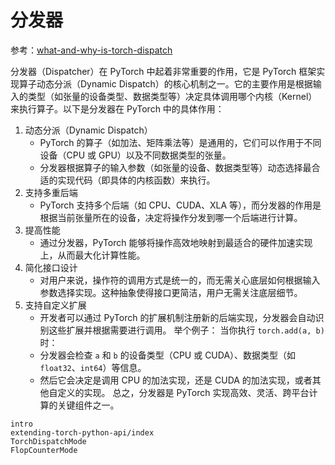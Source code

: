 # 分发器

参考：[what-and-why-is-torch-dispatch](https://dev-discuss.pytorch.org/t/what-and-why-is-torch-dispatch/557/1)

分发器（Dispatcher）在 PyTorch 中起着非常重要的作用，它是 PyTorch 框架实现算子动态分派（Dynamic Dispatch）的核心机制之一。它的主要作用是根据输入的类型（如张量的设备类型、数据类型等）决定具体调用哪个内核（Kernel）来执行算子。以下是分发器在 PyTorch 中的具体作用：
1. 动态分派（Dynamic Dispatch）
    - PyTorch 的算子（如加法、矩阵乘法等）是通用的，它们可以作用于不同设备（CPU 或 GPU）以及不同数据类型的张量。
    - 分发器根据算子的输入参数（如张量的设备、数据类型等）动态选择最合适的实现代码（即具体的内核函数）来执行。
2. 支持多重后端
    - PyTorch 支持多个后端（如 CPU、CUDA、XLA 等），而分发器的作用是根据当前张量所在的设备，决定将操作分发到哪一个后端进行计算。
3. 提高性能
    - 通过分发器，PyTorch 能够将操作高效地映射到最适合的硬件加速实现上，从而最大化计算性能。
4. 简化接口设计
    - 对用户来说，操作符的调用方式是统一的，而无需关心底层如何根据输入参数选择实现。这种抽象使得接口更简洁，用户无需关注底层细节。
5. 支持自定义扩展
    - 开发者可以通过 PyTorch 的扩展机制注册新的后端实现，分发器会自动识别这些扩展并根据需要进行调用。
举个例子：
当你执行 `torch.add(a, b)` 时：
    - 分发器会检查 `a` 和 `b` 的设备类型（CPU 或 CUDA）、数据类型（如 `float32`、`int64`）等信息。
    - 然后它会决定是调用 CPU 的加法实现，还是 CUDA 的加法实现，或者其他自定义的实现。
总之，分发器是 PyTorch 实现高效、灵活、跨平台计算的关键组件之一。

```{toctree}
intro
extending-torch-python-api/index
TorchDispatchMode
FlopCounterMode
```
